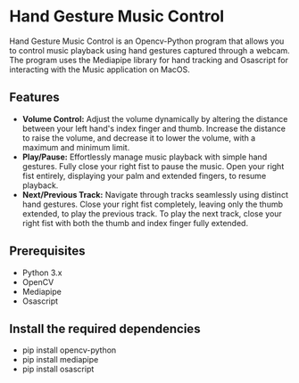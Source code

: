 # Hand Gesture Music Control

Hand Gesture Music Control is an Opencv-Python program that allows you to control music playback using hand gestures captured through a webcam. The program uses the Mediapipe library for hand tracking and Osascript for interacting with the Music application on MacOS.

## Features

- **Volume Control:** Adjust the volume dynamically by altering the distance between your left hand's index finger and thumb. Increase the distance to raise the volume, and decrease it to lower the volume, with a maximum and minimum limit.
- **Play/Pause:** Effortlessly manage music playback with simple hand gestures. Fully close your right fist to pause the music. Open your right fist entirely, displaying your palm and extended fingers, to resume playback.
- **Next/Previous Track:** Navigate through tracks seamlessly using distinct hand gestures. Close your right fist completely, leaving only the thumb extended, to play the previous track. To play the next track, close your right fist with both the thumb and index finger fully extended.
  
## Prerequisites

- Python 3.x
- OpenCV
- Mediapipe
- Osascript

## Install the required dependencies

- pip install opencv-python
- pip install mediapipe
- pip install osascript
